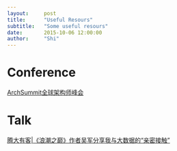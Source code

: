 ```yaml
---
layout:     post
title:      "Useful Resours"
subtitle:   "Some useful resours"
date:       2015-10-06 12:00:00
author:     "Shi"
---
```


# Conference

[ArchSummit全球架构师峰会](http://daxue.qq.com/content/special/id/35)

# Talk

[腾大有客|《浪潮之巅》作者吴军分享我与大数据的“亲密接触”](http://daxue.qq.com/content/content/id/2746)
